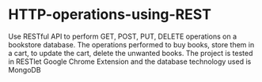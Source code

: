 # HTTP-operations-using-REST
Use RESTful API to perform GET, POST, PUT, DELETE operations on a bookstore database. The operations performed to buy books, store them in a cart, to update the cart, delete the unwanted books. The project is tested in RESTlet Google Chrome Extension and the database technology used is MongoDB
